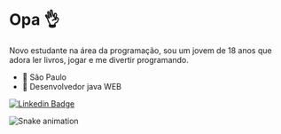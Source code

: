 # Opa 👌
Novo estudante na área da programação, sou um jovem de 18 anos que adora ler livros, jogar e me divertir programando.

- 🌈 São Paulo
- 🌈 Desenvolvedor java WEB

[![Linkedin Badge](https://img.shields.io/badge/-Wendrio%20Vale-3584cc?style=flat-square&logo=Linkedin&logoColor=white&link=https:/https://www.linkedin.com/in/wendriovale/)](https://www.linkedin.com/in/wendriovale/) 

 ![Snake animation](https://github.com/WendrioV/rafaballerini/blob/output/github-contribution-grid-snake.svg)


